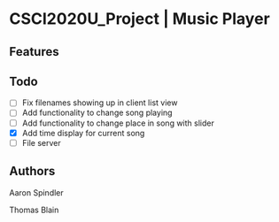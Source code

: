 # CSCI2020U_Project | Music Player
## Features

## Todo
- [ ] Fix filenames showing up in client list view
- [ ] Add functionality to change song playing
- [ ] Add functionality to change place in song with slider
- [x] Add time display for current song
- [ ] File server
## Authors
Aaron Spindler

Thomas Blain